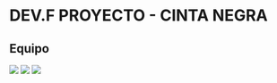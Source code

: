 # DEV.F PROYECTO - CINTA NEGRA
## Equipo

<img src= "images/hector.png">
<img src= "images/julian.png">
<img src= "images/miriam.png">


